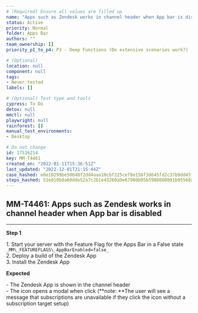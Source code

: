 ```yaml
---
# (Required) Ensure all values are filled up
name: "Apps such as Zendesk works in channel header when App bar is disabled"
status: Active
priority: Normal
folder: Apps Bar
authors: ""
team_ownership: []
priority_p1_to_p4: P3 - Deep Functions (Do extensive scenarios work?)

# (Optional)
location: null
component: null
tags: 
- Never tested
labels: []

# (Optional) Test type and tools
cypress: To Do
detox: null
mmctl: null
playwright: null
rainforest: []
manual_test_environments: 
- Desktop

# Do not change
id: 17516214
key: MM-T4461
created_on: "2022-01-11T15:36:51Z"
last_updated: "2022-12-01T21:15:44Z"
case_hashed: e0e10299be50648f2dd4aaa10cbf225cef8e156f3d645fd2c37b9dd45ff6ca9087449e8881daaabff121634a4ee35725
steps_hashed: 51e010bda60dde52a7c2b1e43260a9e67960b95b5986660891b95568a2ddc97fd252d6e6d145996f80e954c837b088dc
---
```


<!-- (Auto-generated) Based on frontmatter's "key" and "name" -->

## MM-T4461: Apps such as Zendesk works in channel header when App bar is disabled

---

**Step 1**

1\. Start your server with the Feature Flag for the Apps Bar in a False state `_MM\_FEATUREFLAGS\_AppBarEnabled=false_`\
2\. Deploy a build of the Zendesk App\
3\. Install the Zendesk App

**Expected**

\- The Zendesk App is shown in the channel header\
\- The icon opens a modal when click (\*\*note: \*\*The user will see a message that subscriptions are unavailable if they click the icon without a subscription target setup)

